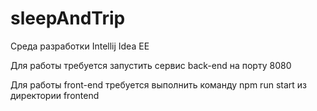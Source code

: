 # sleepAndTrip

Среда разработки Intellij Idea EE

Для работы требуется запустить сервис back-end на порту 8080

Для работы front-end требуется выполнить команду npm run start из директории frontend
